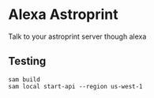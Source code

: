 # Alexa Astroprint

Talk to your astroprint server though alexa

## Testing

```
sam build
sam local start-api --region us-west-1
```